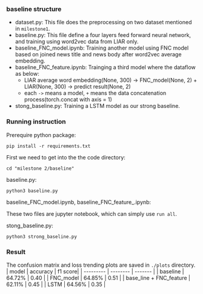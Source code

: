 

### baseline structure
- dataset.py: This file does the preprocessing on two dataset mentioned in `milestone1`.
- baseline.py: This file define a four layers feed forward neural network, and training using word2vec data from LIAR only.
- baseline_FNC_model.ipynb: Training another model using FNC model based on joined news title and news body after word2vec average embedding.
- baseline_FNC_feature.ipynb: Trainging a third model where the dataflow as below:
  - LIAR average word embedding(None, 300) -> FNC_model(None, 2) +  LIAR(None, 300) -> predict result(None, 2)
  - each `->` means a model, `+` means the data concatenation process(torch.concat with axis = 1)
- stong_baseline.py: Training a LSTM model as our strong baseline. 
  
### Running instruction
Prerequire python package:

`pip install -r requirements.txt`

First we need to get into the the code directory:

`cd "milestone 2/baseline"`

baseline.py:

`python3 baseline.py`

baseline_FNC_model.ipynb, baseline_FNC_feature_.ipynb:

These two files are jupyter notebook, which can simply use `run all`.

stong_baseline.py:

`python3 strong_baseline.py` 

### Result
The confusion matrix and loss trending plots are saved in `./plots` directory.
| model     | accuracy | f1 score|
| --------- | -------- | ------- |
| baseline  | 64.72%   | 0.40    |
| FNC_model | 64.85%   | 0.51    |
| base_line + FNC_feature | 62.11% | 0.45 |
| LSTM | 64.56% | 0.35 |